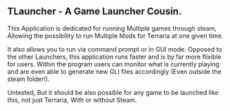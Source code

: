 TLauncher - A Game Launcher Cousin.
-------------

This Application is dedicated for running Multiple games through steam, Allowing the possibility to run Multiple Mods for Terraria at one given time. 

It also allows you to run via command prompt or in GUI mode. Opposed to the other Launchers, this application runs faster and is by far more flixible for users. Within the program users can monitor what is currently playing and are even able to generate new GLI files accordingly (Even outside the steam folder!).

Untested, But it should be also possible for any game to be launched like this, not just Terraria, With or without Steam.